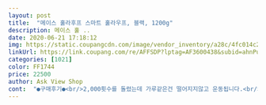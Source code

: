 ```yaml
---
layout: post 
title:  "메이스 훌라후프 스마트 훌라우프, 블랙, 1200g" 
description: 메이스 훌 ..
date: 2020-06-21 17:18:12 
img: https://static.coupangcdn.com/image/vendor_inventory/a28c/4fc014c2468abd74df315fc0c86e5788d126fe9b2bbaf946e5cb22906a29.jpg 
linkUrl: https://link.coupang.com/re/AFFSDP?lptag=AF3600438&subid=ahnPublicAsk&pageKey=1499674876&itemId=2575298795&vendorItemId=70567597956&traceid=V0-113-281463359fafdb39 
categories: [1021] 
color: FF1744 
price: 22500 
author: Ask View Shop 
cont:  "●구매후기●<br/>2,000횟수를 돌렸는데 가루같은건 떨어지지않고 운동됩니다.<br/><br/>강추합니다.<br/><br/>결론은 제품은 만족하며 잘 쓰고 있습니다^^<br/>그래도 집에서 운동하기좋아요.<br/><br/>만보기는 첨부터 되지도않구요ㅠ<br/>무리없이 잘 돌아가더군요 .<br/>  홧김에 격한 리뷰남겼었는데 판매자님께서 불편사항처리를 직접 잘 처리해주셔서 감동받았고 또 죄송스러웠어요^^;;<br/>빠른배송이여서 주문했는데 도착한다는 날보다몇일이 지나서왔어요.<br/>.<br/><br/>소음은 있습니다.<br/><br/>조립해서 사용해보았습니다.<br/><br/>좁은공간에서 사용하기 넘 좋은제품입니다.<br/><br/>처음 받고 조립과정에서 부품이 조금 헐거웠는데 다시 조이니<br/>처음엔 돌리기가 어려웠는데 추를 돌려 원심력을 이용해 돌리면 잘 돌아갑니다.<br/><br/>추가 자꾸어딘가에 걸려서 멈추는거 빼고는 운동할만합니다.<br/><br/>" 
---
```

